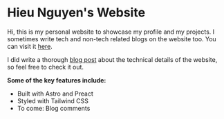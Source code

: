 # Hieu Nguyen's Website

Hi, this is my personal website to showcase my profile and my projects. I sometimes write tech and non-tech related blogs on the website too. You can visit it [here](https://hieunguyen.vercel.app/).

I did write a thorough [blog post](https://hieunguyen.vercel.app/blog/tech-stack) about the technical details of the website, so feel free to check it out.

**Some of the key features include:**

- Built with Astro and Preact
- Styled with Tailwind CSS
- To come: Blog comments